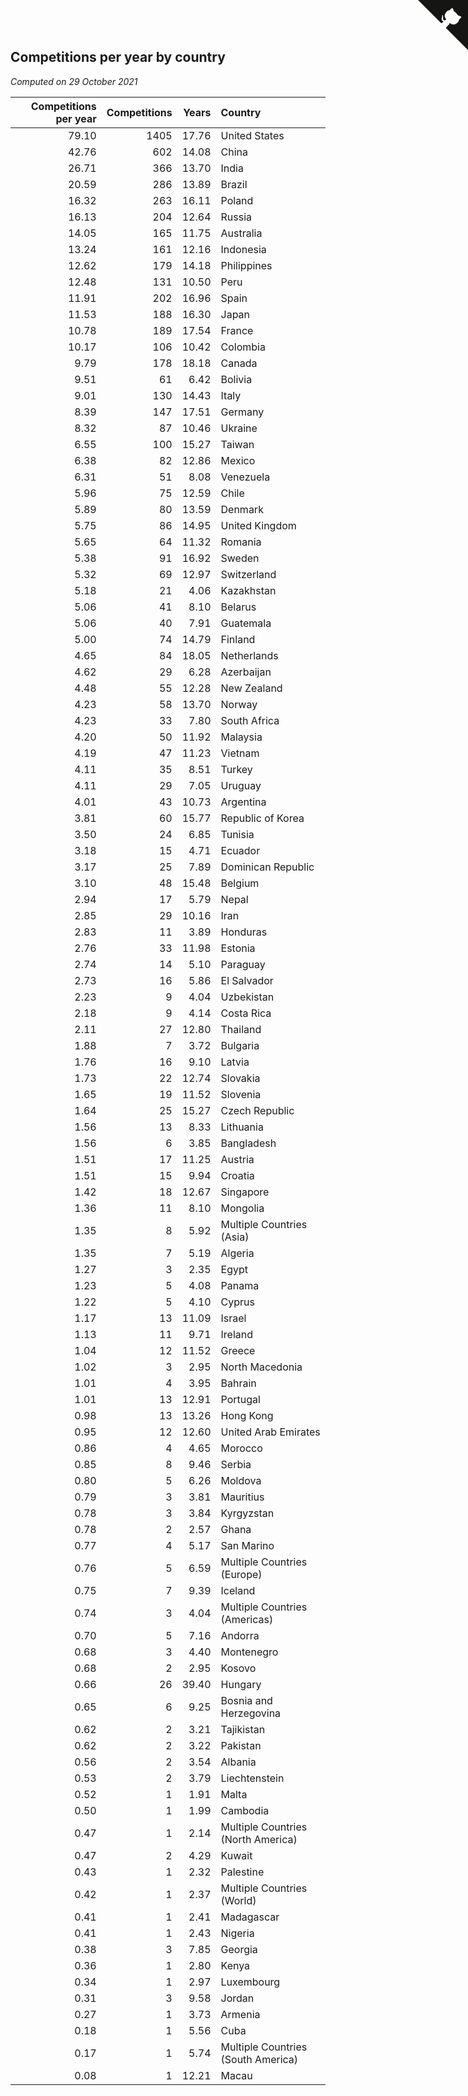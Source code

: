 ## Competitions per year by country

*Computed on 29 October 2021*

| Competitions per year | Competitions | Years | Country |
| ---: | ---: | ---: | :--- |
| 79.10 | 1405 | 17.76 | United States |
| 42.76 | 602 | 14.08 | China |
| 26.71 | 366 | 13.70 | India |
| 20.59 | 286 | 13.89 | Brazil |
| 16.32 | 263 | 16.11 | Poland |
| 16.13 | 204 | 12.64 | Russia |
| 14.05 | 165 | 11.75 | Australia |
| 13.24 | 161 | 12.16 | Indonesia |
| 12.62 | 179 | 14.18 | Philippines |
| 12.48 | 131 | 10.50 | Peru |
| 11.91 | 202 | 16.96 | Spain |
| 11.53 | 188 | 16.30 | Japan |
| 10.78 | 189 | 17.54 | France |
| 10.17 | 106 | 10.42 | Colombia |
| 9.79 | 178 | 18.18 | Canada |
| 9.51 | 61 | 6.42 | Bolivia |
| 9.01 | 130 | 14.43 | Italy |
| 8.39 | 147 | 17.51 | Germany |
| 8.32 | 87 | 10.46 | Ukraine |
| 6.55 | 100 | 15.27 | Taiwan |
| 6.38 | 82 | 12.86 | Mexico |
| 6.31 | 51 | 8.08 | Venezuela |
| 5.96 | 75 | 12.59 | Chile |
| 5.89 | 80 | 13.59 | Denmark |
| 5.75 | 86 | 14.95 | United Kingdom |
| 5.65 | 64 | 11.32 | Romania |
| 5.38 | 91 | 16.92 | Sweden |
| 5.32 | 69 | 12.97 | Switzerland |
| 5.18 | 21 | 4.06 | Kazakhstan |
| 5.06 | 41 | 8.10 | Belarus |
| 5.06 | 40 | 7.91 | Guatemala |
| 5.00 | 74 | 14.79 | Finland |
| 4.65 | 84 | 18.05 | Netherlands |
| 4.62 | 29 | 6.28 | Azerbaijan |
| 4.48 | 55 | 12.28 | New Zealand |
| 4.23 | 58 | 13.70 | Norway |
| 4.23 | 33 | 7.80 | South Africa |
| 4.20 | 50 | 11.92 | Malaysia |
| 4.19 | 47 | 11.23 | Vietnam |
| 4.11 | 35 | 8.51 | Turkey |
| 4.11 | 29 | 7.05 | Uruguay |
| 4.01 | 43 | 10.73 | Argentina |
| 3.81 | 60 | 15.77 | Republic of Korea |
| 3.50 | 24 | 6.85 | Tunisia |
| 3.18 | 15 | 4.71 | Ecuador |
| 3.17 | 25 | 7.89 | Dominican Republic |
| 3.10 | 48 | 15.48 | Belgium |
| 2.94 | 17 | 5.79 | Nepal |
| 2.85 | 29 | 10.16 | Iran |
| 2.83 | 11 | 3.89 | Honduras |
| 2.76 | 33 | 11.98 | Estonia |
| 2.74 | 14 | 5.10 | Paraguay |
| 2.73 | 16 | 5.86 | El Salvador |
| 2.23 | 9 | 4.04 | Uzbekistan |
| 2.18 | 9 | 4.14 | Costa Rica |
| 2.11 | 27 | 12.80 | Thailand |
| 1.88 | 7 | 3.72 | Bulgaria |
| 1.76 | 16 | 9.10 | Latvia |
| 1.73 | 22 | 12.74 | Slovakia |
| 1.65 | 19 | 11.52 | Slovenia |
| 1.64 | 25 | 15.27 | Czech Republic |
| 1.56 | 13 | 8.33 | Lithuania |
| 1.56 | 6 | 3.85 | Bangladesh |
| 1.51 | 17 | 11.25 | Austria |
| 1.51 | 15 | 9.94 | Croatia |
| 1.42 | 18 | 12.67 | Singapore |
| 1.36 | 11 | 8.10 | Mongolia |
| 1.35 | 8 | 5.92 | Multiple Countries (Asia) |
| 1.35 | 7 | 5.19 | Algeria |
| 1.27 | 3 | 2.35 | Egypt |
| 1.23 | 5 | 4.08 | Panama |
| 1.22 | 5 | 4.10 | Cyprus |
| 1.17 | 13 | 11.09 | Israel |
| 1.13 | 11 | 9.71 | Ireland |
| 1.04 | 12 | 11.52 | Greece |
| 1.02 | 3 | 2.95 | North Macedonia |
| 1.01 | 4 | 3.95 | Bahrain |
| 1.01 | 13 | 12.91 | Portugal |
| 0.98 | 13 | 13.26 | Hong Kong |
| 0.95 | 12 | 12.60 | United Arab Emirates |
| 0.86 | 4 | 4.65 | Morocco |
| 0.85 | 8 | 9.46 | Serbia |
| 0.80 | 5 | 6.26 | Moldova |
| 0.79 | 3 | 3.81 | Mauritius |
| 0.78 | 3 | 3.84 | Kyrgyzstan |
| 0.78 | 2 | 2.57 | Ghana |
| 0.77 | 4 | 5.17 | San Marino |
| 0.76 | 5 | 6.59 | Multiple Countries (Europe) |
| 0.75 | 7 | 9.39 | Iceland |
| 0.74 | 3 | 4.04 | Multiple Countries (Americas) |
| 0.70 | 5 | 7.16 | Andorra |
| 0.68 | 3 | 4.40 | Montenegro |
| 0.68 | 2 | 2.95 | Kosovo |
| 0.66 | 26 | 39.40 | Hungary |
| 0.65 | 6 | 9.25 | Bosnia and Herzegovina |
| 0.62 | 2 | 3.21 | Tajikistan |
| 0.62 | 2 | 3.22 | Pakistan |
| 0.56 | 2 | 3.54 | Albania |
| 0.53 | 2 | 3.79 | Liechtenstein |
| 0.52 | 1 | 1.91 | Malta |
| 0.50 | 1 | 1.99 | Cambodia |
| 0.47 | 1 | 2.14 | Multiple Countries (North America) |
| 0.47 | 2 | 4.29 | Kuwait |
| 0.43 | 1 | 2.32 | Palestine |
| 0.42 | 1 | 2.37 | Multiple Countries (World) |
| 0.41 | 1 | 2.41 | Madagascar |
| 0.41 | 1 | 2.43 | Nigeria |
| 0.38 | 3 | 7.85 | Georgia |
| 0.36 | 1 | 2.80 | Kenya |
| 0.34 | 1 | 2.97 | Luxembourg |
| 0.31 | 3 | 9.58 | Jordan |
| 0.27 | 1 | 3.73 | Armenia |
| 0.18 | 1 | 5.56 | Cuba |
| 0.17 | 1 | 5.74 | Multiple Countries (South America) |
| 0.08 | 1 | 12.21 | Macau |


<a href="https://github.com/jonatanklosko/wca_statistics" class="github-corner" aria-label="View source on Github"><svg width="80" height="80" viewBox="0 0 250 250" style="fill:#151513; color:#fff; position: absolute; top: 0; border: 0; right: 0;" aria-hidden="true"><path d="M0,0 L115,115 L130,115 L142,142 L250,250 L250,0 Z"></path><path d="M128.3,109.0 C113.8,99.7 119.0,89.6 119.0,89.6 C122.0,82.7 120.5,78.6 120.5,78.6 C119.2,72.0 123.4,76.3 123.4,76.3 C127.3,80.9 125.5,87.3 125.5,87.3 C122.9,97.6 130.6,101.9 134.4,103.2" fill="currentColor" style="transform-origin: 130px 106px;" class="octo-arm"></path><path d="M115.0,115.0 C114.9,115.1 118.7,116.5 119.8,115.4 L133.7,101.6 C136.9,99.2 139.9,98.4 142.2,98.6 C133.8,88.0 127.5,74.4 143.8,58.0 C148.5,53.4 154.0,51.2 159.7,51.0 C160.3,49.4 163.2,43.6 171.4,40.1 C171.4,40.1 176.1,42.5 178.8,56.2 C183.1,58.6 187.2,61.8 190.9,65.4 C194.5,69.0 197.7,73.2 200.1,77.6 C213.8,80.2 216.3,84.9 216.3,84.9 C212.7,93.1 206.9,96.0 205.4,96.6 C205.1,102.4 203.0,107.8 198.3,112.5 C181.9,128.9 168.3,122.5 157.7,114.1 C157.9,116.9 156.7,120.9 152.7,124.9 L141.0,136.5 C139.8,137.7 141.6,141.9 141.8,141.8 Z" fill="currentColor" class="octo-body"></path></svg></a><style>.github-corner:hover .octo-arm{animation:octocat-wave 560ms ease-in-out}@keyframes octocat-wave{0%,100%{transform:rotate(0)}20%,60%{transform:rotate(-25deg)}40%,80%{transform:rotate(10deg)}}@media (max-width:500px){.github-corner:hover .octo-arm{animation:none}.github-corner .octo-arm{animation:octocat-wave 560ms ease-in-out}}</style>
